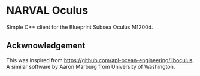 # NARVAL Oculus

Simple C++ client for the Blueprint Subsea Oculus M1200d.

## Ackwnowledgement 

This was inspired from https://github.com/apl-ocean-engineering/liboculus. A
similar software by Aaron Marburg from University of Washington.

